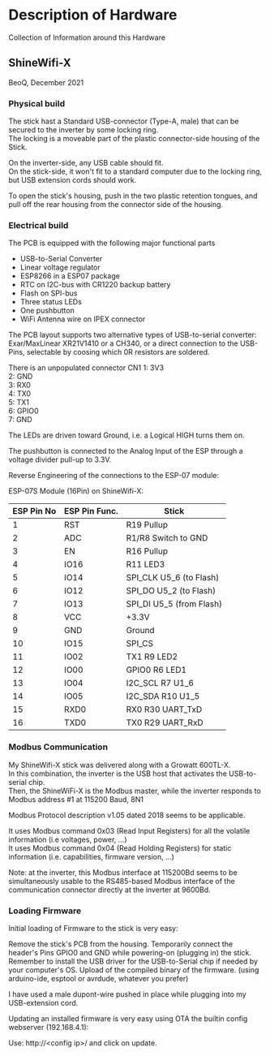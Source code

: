 # Description of Hardware

Collection of Information around this Hardware

## ShineWifi-X

BeoQ, December 2021

### Physical build

The stick hast a Standard USB-connector (Type-A, male) that can be secured to the inverter by some locking ring.  
The locking is a moveable part of the plastic connector-side housing of the Stick.

On the inverter-side, any USB cable should fit.  
On the stick-side, it won't fit to a standard computer due to the locking ring, but USB extension cords should work.

To open the stick's housing, push in the two plastic retention tongues, and pull off the rear housing from the connector side of the housing.

### Electrical build

The PCB is equipped with the following major functional parts

* USB-to-Serial Converter
* Linear voltage regulator
* ESP8266 in a ESP07 package
* RTC on I2C-bus with CR1220 backup battery
* Flash on SPI-bus
* Three status LEDs
* One pushbutton
* WiFi Antenna wire on IPEX connector

The PCB layout supports two alternative types of USB-to-serial converter:
Exar/MaxLinear XR21V1410 or a CH340, or a direct connection to the USB-Pins, selectable by coosing which 0R resistors are soldered.

There is an unpopulated connector CN1
1: 3V3  
2: GND  
3: RX0  
4: TX0  
5: TX1  
6: GPIO0  
7: GND  

The LEDs are driven toward Ground, i.e. a Logical HIGH turns them on.

The pushbutton is connected to the Analog Input of the ESP through a voltage divider pull-up to 3.3V.

Reverse Engineering of the connections to the ESP-07 module:

ESP-07S Module (16Pin) on ShineWifi-X:

|ESP Pin No|ESP Pin Func.|Stick      |
|---|------|-------------------------|
| 1 | RST  | R19  Pullup             |
| 2 | ADC  | R1/R8  Switch to GND    |
| 3 | EN   | R16  Pullup             |
| 4 | IO16 | R11   LED3              |
| 5 | IO14 | SPI_CLK U5_6 (to Flash) |
| 6 | IO12 | SPI_DO U5_2 (to Flash)  |
| 7 | IO13 | SPI_DI U5_5 (from Flash)|
| 8 | VCC  | +3.3V                   |
| 9 | GND  | Ground                  |
|10 | IO15 | SPI_CS                  |
|11 | IO02 | TX1 R9 LED2             |
|12 | IO00 | GPIO0 R6 LED1           |
|13 | IO04 | I2C_SCL R7 U1_6         |
|14 | IO05 | I2C_SDA R10 U1_5        |
|15 | RXD0 | RX0 R30 UART_TxD        |
|16 | TXD0 | TX0 R29 UART_RxD        |

### Modbus Communication

My ShineWifi-X stick was delivered along with a Growatt 600TL-X.  
In this combination, the inverter is the USB host that activates the USB-to-serial chip.  
Then, the ShineWiFi-X is the Modbus master, while the inverter responds to Modbus address #1 at 115200 Baud, 8N1

Modbus Protocol description v1.05 dated 2018 seems to be applicable.

It uses Modbus command 0x03 (Read Input Registers) for all the volatile information (i.e voltages, power, ...)  
It uses Modbus command 0x04 (Read Holding Registers) for static information (i.e. capabilities, firmware version, ...)

Note: at the inverter, this Modbus interface at 115200Bd seems to be simultaneously usable to the RS485-based
Modbus interface of the communication connector directly at the inverter at 9600Bd.

### Loading Firmware

Initial loading of Firmware to the stick is very easy:

Remove the stick's PCB from the housing.
Temporarily  connect the header's Pins GPIO0 and GND while powering-on (plugging in) the stick.
Remember to install the USB driver for the USB-to-Serial chip if needed by your computer's OS.
Upload of the compiled binary of the firmware. (using arduino-ide, esptool or avrdude, whatever you prefer)

I have used a male dupont-wire pushed in place while plugging into my USB-extension cord.

Updating an installed firmware is very easy using OTA the builtin config webserver (192.168.4.1):

Use:  http://&lt;config ip&gt;/ and click on update.
